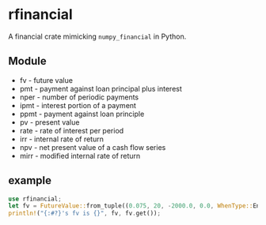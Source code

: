 # rfinancial

A financial crate mimicking `numpy_financial` in Python.

## Module

* fv - future value
* pmt - payment against loan principal plus interest
* nper - number of periodic payments
* ipmt - interest portion of a payment
* ppmt - payment against loan principle
* pv - present value
* rate - rate of interest per period
* irr - internal rate of return
* npv - net present value of a cash flow series
* mirr - modified internal rate of return

## example

```rust
use rfinancial;
let fv = FutureValue::from_tuple((0.075, 20, -2000.0, 0.0, WhenType::End));
println!("{:#?}'s fv is {}", fv, fv.get());
```
